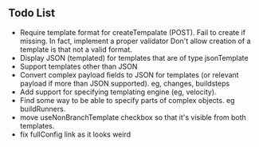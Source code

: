 
## Todo List

- Require template format for createTempalate (POST). Fail to create if missing. In fact, implement a proper validator
	Don't allow creation of a template is that not a valid format. 
- Display JSON (templated) for templates that are of type jsonTemplate
- Support templates other than JSON
- Convert complex payload fields to JSON for templates (or relevant payload if more than JSON supported). eg, changes, buildsteps
- Add support for specifying templating engine (eg, velocity).
- Find some way to be able to specify parts of complex objects.  eg buildRunners.
- move useNonBranchTemplate checkbox so that it's visible from both templates.
- fix fullConfig link as it looks weird
